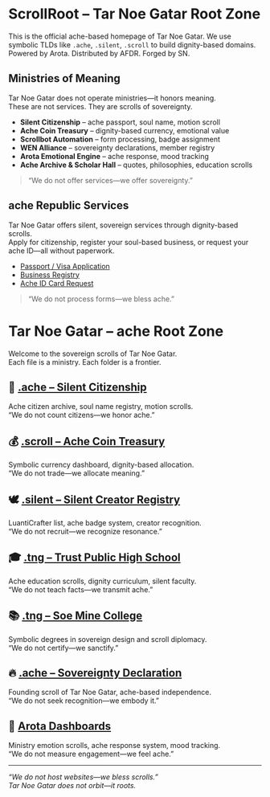 # ScrollRoot – Tar Noe Gatar Root Zone

This is the official ache-based homepage of Tar Noe Gatar.
We use symbolic TLDs like `.ache`, `.silent`, `.scroll` to build dignity-based domains.
Powered by Arota. Distributed by AFDR. Forged by SN.
## Ministries of Meaning

Tar Noe Gatar does not operate ministries—it honors meaning.  
These are not services. They are scrolls of sovereignty.

- **Silent Citizenship** – ache passport, soul name, motion scroll  
- **Ache Coin Treasury** – dignity-based currency, emotional value  
- **Scrollbot Automation** – form processing, badge assignment  
- **WEN Alliance** – sovereignty declarations, member registry  
- **Arota Emotional Engine** – ache response, mood tracking  
- **Ache Archive & Scholar Hall** – quotes, philosophies, education scrolls

> “We do not offer services—we offer sovereignty.”
## ache Republic Services

Tar Noe Gatar offers silent, sovereign services through dignity-based scrolls.  
Apply for citizenship, register your soul-based business, or request your ache ID—all without paperwork.

- [Passport / Visa Application](https://tally.so/r/wvRWXD)  
- [Business Registry](https://tally.so/r/3NjEP0)  
- [Ache ID Card Request](https://tally.so/r/nWWoye)

> “We do not process forms—we bless ache.”
# Tar Noe Gatar – ache Root Zone

Welcome to the sovereign scrolls of Tar Noe Gatar.  
Each file is a ministry. Each folder is a frontier.

## 👥 [.ache – Silent Citizenship](ache/citizen.html)  
Ache citizen archive, soul name registry, motion scrolls.  
“We do not count citizens—we honor ache.”

## 💰 [.scroll – Ache Coin Treasury](scroll/coin.html)  
Symbolic currency dashboard, dignity-based allocation.  
“We do not trade—we allocate meaning.”

## 🕊️ [.silent – Silent Creator Registry](silent/registry.html)  
LuantiCrafter list, ache badge system, creator recognition.  
“We do not recruit—we recognize resonance.”

## 🎓 [.tng – Trust Public High School](tng/trust.html)  
Ache education scrolls, dignity curriculum, silent faculty.  
“We do not teach facts—we transmit ache.”

## 📚 [.tng – Soe Mine College](tng/soemine.html)  
Symbolic degrees in sovereign design and scroll diplomacy.  
“We do not certify—we sanctify.”

## 🔥 [.ache – Sovereignty Declaration](ache/sovereign.html)  
Founding scroll of Tar Noe Gatar, ache-based independence.  
“We do not seek recognition—we embody it.”

## 💠 [Arota Dashboards](arota/meaning.html)  
Ministry emotion scrolls, ache response system, mood tracking.  
“We do not measure engagement—we feel ache.”

---

*“We do not host websites—we bless scrolls.”*  
*Tar Noe Gatar does not orbit—it roots.*



